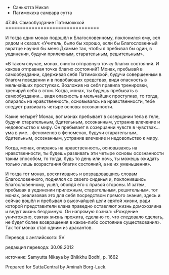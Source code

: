 









* Саньютта Никая
* Патимоккха самвара сутта


47\.46\. Самообуздание Патимоккхой
\=\=\=\=\=\=\=\=\=\=\=\=\=\=\=\=\=\=\=\=\=\=\=\=\=\=\=\=\=\=\=\=



И тогда один монах подошёл к Благословенному, поклонился ему, сел рядом и сказал: «Учитель, было бы хорошо, если бы Благословенный вкратце научил бы меня Дхамме так, чтобы я пребывал бы один, в уединении, будучи прилежным, старательным, решительным»\.


«В таком случае, монах, очисти отправную точку благих состояний\. И какова отправная точка благих состояний? Монах, пребывай в самообуздании, сдерживая себя Патимоккхой, будучи совершенным в благом поведении и в подобающих средствах, видя опасность в мельчайших проступках\. Возложив на себя правила тренировки, тренируй себя в этом\. Когда, монах, ты будешь пребывать в самообуздании… видя опасность в мельчайших проступках, то тогда, опираясь на нравственность, основываясь на нравственности, тебе следует развивать четыре основы осознанности\.


Какие четыре? Монах, вот монах пребывает в созерцании тела в теле, будучи старательным, бдительным, осознанным, устранив влечение и недовольство к миру\. Он пребывает в созерцании чувств в чувствах… ума в уме… феноменов в феноменах, будучи старательным, бдительным, осознанным, устранив влечение и недовольство к миру\.


Когда, монах, опираясь на нравственность, основываясь на нравственности, ты будешь развивать эти четыре основы осознанности таким способом, то тогда, будь то день или ночь, ты можешь ожидать только лишь возрастания благих состояний, а не их уменьшения»\.


И тогда тот монах, восхитившись и возрадовавшись словам Благословенного, поднялся со своего сиденья и, поклонившись Благословенному, ушёл, обойдя его с правой стороны\. И затем, пребывая в уединении прилежным, старательным, решительным, тот монах, реализовав это для себя посредством прямого знания, здесь и сейчас вошёл и пребывал в высочайшей цели святой жизни, ради которой представители клана праведно оставляют жизнь домохозяина и ведут жизнь бездомную\. Он напрямую познал: «Рождение уничтожено, святая жизнь прожита, сделано то, что следовало сделать, не будет более возвращения в какое\-либо состояние существования»\. Так тот монах стал одним из арахантов\.



Перевод с английского: SV


редакция перевода: 30\.08\.2012


источник: Samyutta Nikaya by Bhikkhu Bodhi, p\. 1662


Prepared for SuttaCentral by Aminah Borg\-Luck\.






